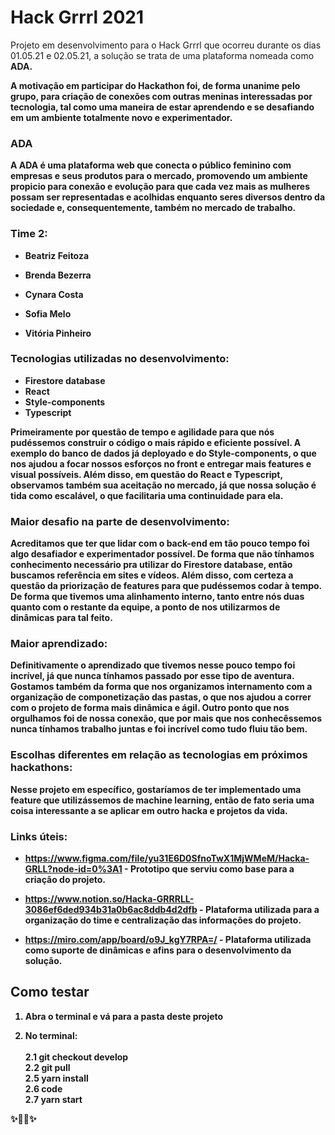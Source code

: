 # Hack Grrrl 2021

Projeto em desenvolvimento para o Hack Grrrl que ocorreu durante os dias 01.05.21 e 02.05.21, a solução se trata de uma plataforma nomeada como <b>ADA<b>.

A motivação em participar do Hackathon foi, de forma unanime pelo grupo, para criação de conexões com outras meninas interessadas por tecnologia, tal como uma maneira de estar aprendendo e se desafiando em um ambiente totalmente novo e experimentador.

<h3> ADA </h3>

A ADA é uma plataforma web que conecta o público feminino com empresas e seus produtos para o mercado, promovendo um ambiente propicio para conexão e evolução para que cada vez mais as mulheres possam ser representadas e acolhidas enquanto seres diversos dentro da sociedade e, consequentemente, também no mercado de trabalho.


<h3>Time 2:</h3>

+ Beatriz Feitoza

+ Brenda Bezerra

+ Cynara Costa

+ Sofia Melo

+ Vitória Pinheiro

<h3>Tecnologias utilizadas no desenvolvimento:</h3>

+ Firestore database
+ React
+ Style-components
+ Typescript

Primeiramente por questão de tempo e agilidade para que nós pudéssemos construir o código o mais rápido e eficiente possível.
A exemplo do banco de dados já deployado e do Style-components, o que nos ajudou a focar nossos esforços no front e entregar mais features e visual possíveis.
Além disso, em questão do React e Typescript, observamos também sua aceitação no mercado, já que nossa solução é tida como escalável, o que facilitaria uma continuidade para ela.

<h3>Maior desafio na parte de desenvolvimento:</h3>
Acreditamos que ter que lidar com o back-end em tão pouco tempo foi algo desafiador e experimentador possível. De forma que não tínhamos conhecimento necessário pra utilizar do Firestore database, então buscamos referência em sites e vídeos.
Além disso, com certeza a questão da priorização de features para que pudéssemos codar à tempo. De forma que tivemos uma alinhamento interno, tanto entre nós duas quanto com o restante da equipe, a ponto de nos utilizarmos de dinâmicas para tal feito.

<h3>Maior aprendizado:</h3>
Definitivamente o aprendizado que tivemos nesse pouco tempo foi incrível, já que nunca tínhamos passado por esse tipo de aventura.
Gostamos também da forma que nos organizamos internamento com a organização de componetização das pastas, o que nos ajudou a correr com o projeto de forma mais dinâmica e ágil.
Outro ponto que nos orgulhamos foi de nossa conexão, que por mais que nos conhecêssemos nunca tínhamos trabalho juntas e foi incrível como tudo fluiu tão bem.

<h3>Escolhas diferentes em relação as tecnologias em próximos hackathons:</h3>
Nesse projeto em específico, gostaríamos de ter implementado uma feature que utilizássemos de machine learning, então de fato seria uma coisa interessante a se aplicar em outro hacka e projetos da vida.

<h3>Links úteis:</h3>

+ https://www.figma.com/file/yu31E6D0SfnoTwX1MjWMeM/Hacka-GRLL?node-id=0%3A1 - Prototipo que serviu como base para a criação do projeto.

+ https://www.notion.so/Hacka-GRRRLL-3086ef6ded934b31a0b6ac8ddb4d2dfb - Plataforma utilizada para a organização do time e centralização das informações do projeto.

+ https://miro.com/app/board/o9J_kgY7RPA=/ - Plataforma utilizada como suporte de dinâmicas e afins para o desenvolvimento da solução.

## Como testar

1. Abra o terminal e vá para a pasta deste projeto

2. No terminal: <br> <br>
   2.1 git checkout develop <br>
   2.2 git pull <br>
   2.5 yarn install <br>
   2.6 code <br>
   2.7 yarn start <br>

✨👩‍💻✨
